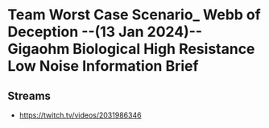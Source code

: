 # Team Worst Case Scenario_ Webb of Deception --(13 Jan 2024)-- Gigaohm Biological High Resistance Low Noise Information Brief

## Streams
- https://twitch.tv/videos/2031986346

